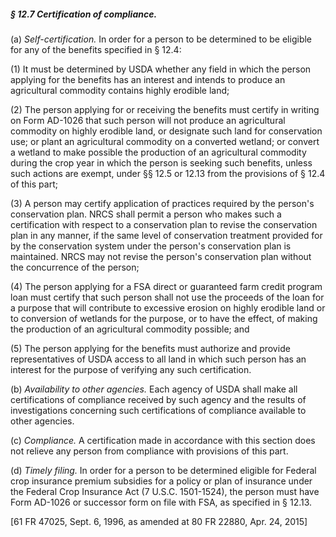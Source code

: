 ##### § 12.7 Certification of compliance. #####

(a) *Self-certification.* In order for a person to be determined to be eligible for any of the benefits specified in § 12.4:

(1) It must be determined by USDA whether any field in which the person applying for the benefits has an interest and intends to produce an agricultural commodity contains highly erodible land;

(2) The person applying for or receiving the benefits must certify in writing on Form AD-1026 that such person will not produce an agricultural commodity on highly erodible land, or designate such land for conservation use; or plant an agricultural commodity on a converted wetland; or convert a wetland to make possible the production of an agricultural commodity during the crop year in which the person is seeking such benefits, unless such actions are exempt, under §§ 12.5 or 12.13 from the provisions of § 12.4 of this part;

(3) A person may certify application of practices required by the person's conservation plan. NRCS shall permit a person who makes such a certification with respect to a conservation plan to revise the conservation plan in any manner, if the same level of conservation treatment provided for by the conservation system under the person's conservation plan is maintained. NRCS may not revise the person's conservation plan without the concurrence of the person;

(4) The person applying for a FSA direct or guaranteed farm credit program loan must certify that such person shall not use the proceeds of the loan for a purpose that will contribute to excessive erosion on highly erodible land or to conversion of wetlands for the purpose, or to have the effect, of making the production of an agricultural commodity possible; and

(5) The person applying for the benefits must authorize and provide representatives of USDA access to all land in which such person has an interest for the purpose of verifying any such certification.

(b) *Availability to other agencies.* Each agency of USDA shall make all certifications of compliance received by such agency and the results of investigations concerning such certifications of compliance available to other agencies.

(c) *Compliance.* A certification made in accordance with this section does not relieve any person from compliance with provisions of this part.

(d) *Timely filing.* In order for a person to be determined eligible for Federal crop insurance premium subsidies for a policy or plan of insurance under the Federal Crop Insurance Act (7 U.S.C. 1501-1524), the person must have Form AD-1026 or successor form on file with FSA, as specified in § 12.13.

[61 FR 47025, Sept. 6, 1996, as amended at 80 FR 22880, Apr. 24, 2015]